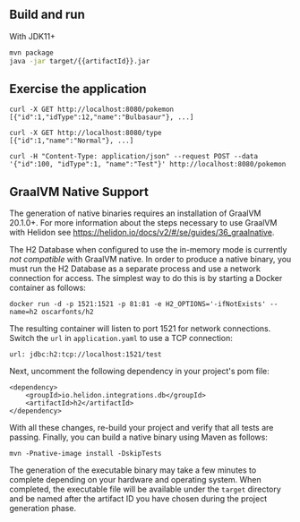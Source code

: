 ## Build and run

With JDK11+
```bash
mvn package
java -jar target/{{artifactId}}.jar
```

## Exercise the application

```
curl -X GET http://localhost:8080/pokemon
[{"id":1,"idType":12,"name":"Bulbasaur"}, ...]

curl -X GET http://localhost:8080/type
[{"id":1,"name":"Normal"}, ...]

curl -H "Content-Type: application/json" --request POST --data '{"id":100, "idType":1, "name":"Test"}' http://localhost:8080/pokemon
```

## GraalVM Native Support

The generation of native binaries requires an installation of GraalVM 20.1.0+. For more
information about the steps necessary to use GraalVM with Helidon
see https://helidon.io/docs/v2/#/se/guides/36_graalnative.

The H2 Database when configured to use the in-memory mode is currently _not compatible_
with GraalVM native.
In order to produce a native binary, you must run the H2 Database as a separate process
and use a network connection for access. The simplest way to do this is by starting a Docker
container as follows:

```
docker run -d -p 1521:1521 -p 81:81 -e H2_OPTIONS='-ifNotExists' --name=h2 oscarfonts/h2
```

The resulting container will listen to port 1521 for network connections.
Switch the `url` in `application.yaml` to use a TCP connection:

```
url: jdbc:h2:tcp://localhost:1521/test
```

Next, uncomment the following dependency in your project's pom file:

```
<dependency>
    <groupId>io.helidon.integrations.db</groupId>
    <artifactId>h2</artifactId>
</dependency>
```

With all these changes, re-build your project and verify that all tests are passing.
Finally, you can build a native binary using Maven as follows:

```
mvn -Pnative-image install -DskipTests
```

The generation of the executable binary may take a few minutes to complete depending on
your hardware and operating system. When completed, the executable file will be available
under the `target` directory and be named after the artifact ID you have chosen during the
project generation phase.
